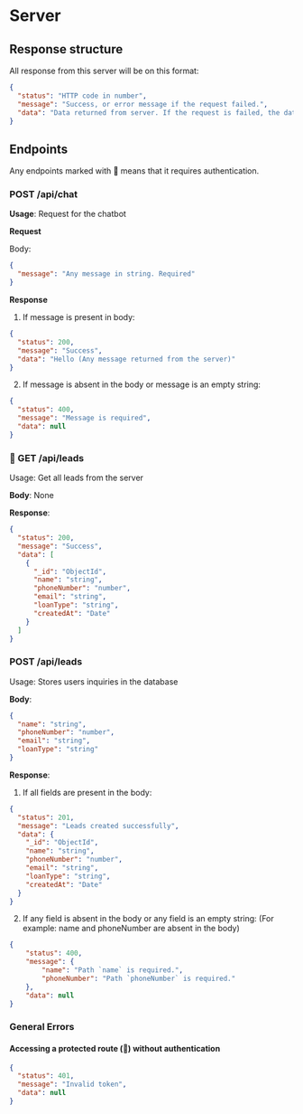 # Server

## Response structure

All response from this server will be on this format:

```json
{
  "status": "HTTP code in number",
  "message": "Success, or error message if the request failed.",
  "data": "Data returned from server. If the request is failed, the data will be null instead"
}
```

## Endpoints

Any endpoints marked with 🔐 means that it requires authentication. 

### POST /api/chat

**Usage**: Request for the chatbot

**Request**

Body:

```json
{
  "message": "Any message in string. Required"
}
```

**Response**

1. If message is present in body:

```json
{
  "status": 200,
  "message": "Success",
  "data": "Hello (Any message returned from the server)"
}
```

2. If message is absent in the body or message is an empty string:

```json
{
  "status": 400,
  "message": "Message is required",
  "data": null
}
```

### 🔐 GET /api/leads

Usage: Get all leads from the server

**Body**: None

**Response**:

```json
{
  "status": 200,
  "message": "Success",
  "data": [
    {
      "_id": "ObjectId",
      "name": "string",
      "phoneNumber": "number",
      "email": "string",
      "loanType": "string",
      "createdAt": "Date"
    }
  ]
}
```

### POST /api/leads
Usage: Stores users inquiries in the database

**Body**:

```json
{
  "name": "string",
  "phoneNumber": "number",
  "email": "string",
  "loanType": "string"
}
```

**Response**:
1. If all fields are present in the body:
```json
{
  "status": 201,
  "message": "Leads created successfully",
  "data": {
    "_id": "ObjectId",
    "name": "string",
    "phoneNumber": "number",
    "email": "string",
    "loanType": "string",
    "createdAt": "Date"
  }
}
```
2. If any field is absent in the body or any field is an empty string:
(For example: name and phoneNumber are absent in the body)
```json
{
    "status": 400,
    "message": {
        "name": "Path `name` is required.",
        "phoneNumber": "Path `phoneNumber` is required."
    },
    "data": null
}
```

### General Errors
#### Accessing a protected route (🔐) without authentication
```json
{
  "status": 401,
  "message": "Invalid token",
  "data": null
}
```